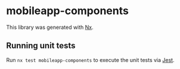 # mobileapp-components

This library was generated with [Nx](https://nx.dev).

## Running unit tests

Run `nx test mobileapp-components` to execute the unit tests via [Jest](https://jestjs.io).
